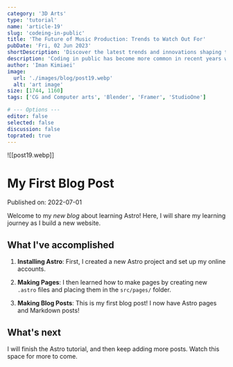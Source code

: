 ```yaml
---
category: '3D Arts'
type: 'tutorial'
name: 'article-19'
slug: 'codeing-in-public'
title: 'The Future of Music Production: Trends to Watch Out For'
pubDate: 'Fri, 02 Jun 2023'
shortDescription: 'Discover the latest trends and innovations shaping the future of music production.'
description: 'Coding in public has become more common in recent years with the rise of social coding platforms like GitHub and the increasing popularity of open source software development. However, coding in public can present a unique set of challenges for developers who are used to working in private settings. In this article, we will explore the top 10 new challenges that developers may face when coding in public, such as managing feedback from the community, dealing with public scrutiny and criticism, maintaining professionalism and integrity, and balancing productivity with engagement in public forums. This article aims to provide helpful tips and strategies for developers who want to code in public effectively while still maintaining their sanity and productivity.'
author: 'Iman Kimiaei'
image:
  url: './images/blog/post19.webp'
  alt: 'art image'
size: [1744, 1160]
tags: ['CG and Computer arts', 'Blender', 'Framer', 'StudioOne']

# --- Options ---
editor: false
selected: false
discussion: false
toprated: true
---
```


![[post19.webp]]

# My First Blog Post

Published on: 2022-07-01

Welcome to my _new blog_ about learning Astro! Here, I will share my learning journey as I build a new website.

## What I've accomplished

1. **Installing Astro**: First, I created a new Astro project and set up my online accounts.

2. **Making Pages**: I then learned how to make pages by creating new `.astro` files and placing them in the `src/pages/` folder.

3. **Making Blog Posts**: This is my first blog post! I now have Astro pages and Markdown posts!

## What's next

I will finish the Astro tutorial, and then keep adding more posts. Watch this space for more to come.
